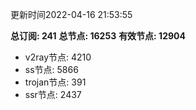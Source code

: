 更新时间2022-04-16 21:53:55

**总订阅: 241**
**总节点: 16253**
**有效节点: 12904**
- v2ray节点: 4210
- ss节点: 5866
- trojan节点: 391
- ssr节点: 2437
